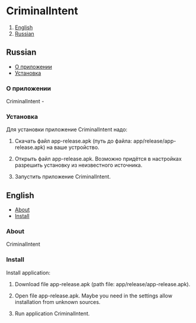 # CriminalIntent

1. [English](#English)
2. [Russian](#Russian)

## Russian

* [О приложении](#оприложении)
* [Установка](#установка)

### О приложении
CriminalIntent -

### Установка

Для установки приложение CriminalIntent надо:

1. Скачать файл app-release.apk (путь до файла: app/release/app-release.apk) на ваше устройство.

2. Открыть файл app-release.apk. Возможно придётся в настройках разрешить установку из неизвестного источника.

3. Запустить приложение CriminalIntent.

## English

* [About](#about)
* [Install](#install)

### About
CriminalIntent

### Install

Install application:

1. Download file app-release.apk (path file: app/release/app-release.apk).

2. Open file app-release.apk. Maybe you need in the settings allow installation from unknown sources.

3. Run application CriminalIntent.
